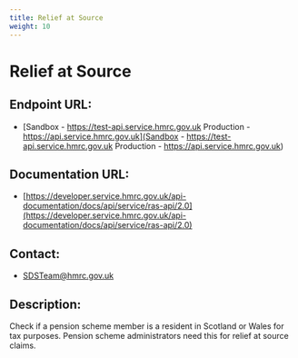 ```yaml
---
title: Relief at Source
weight: 10
---
```


# Relief at Source

## Endpoint URL:
 - [Sandbox - https://test-api.service.hmrc.gov.uk 
Production - https://api.service.hmrc.gov.uk](Sandbox - https://test-api.service.hmrc.gov.uk 
Production - https://api.service.hmrc.gov.uk)

## Documentation URL:
 - [https://developer.service.hmrc.gov.uk/api-documentation/docs/api/service/ras-api/2.0](https://developer.service.hmrc.gov.uk/api-documentation/docs/api/service/ras-api/2.0)

## Contact:
 - [SDSTeam@hmrc.gov.uk](mailto:SDSTeam@hmrc.gov.uk)

## Description:
Check if a pension scheme member is a resident in Scotland or Wales for tax purposes. Pension scheme administrators need this for relief at source claims.

